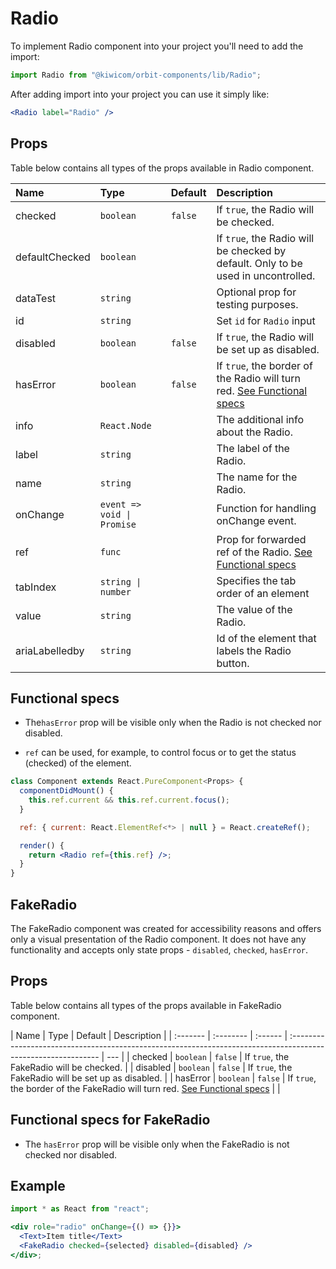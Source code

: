 # Radio

To implement Radio component into your project you'll need to add the import:

```jsx
import Radio from "@kiwicom/orbit-components/lib/Radio";
```

After adding import into your project you can use it simply like:

```jsx
<Radio label="Radio" />
```

## Props

Table below contains all types of the props available in Radio component.

| Name           | Type                       | Default | Description                                                                                 |
| :------------- | :------------------------- | :------ | :------------------------------------------------------------------------------------------ |
| checked        | `boolean`                  | `false` | If `true`, the Radio will be checked.                                                       |
| defaultChecked | `boolean`                  |         | If `true`, the Radio will be checked by default. Only to be used in uncontrolled.           |
| dataTest       | `string`                   |         | Optional prop for testing purposes.                                                         |
| id             | `string`                   |         | Set `id` for `Radio` input                                                                  |
| disabled       | `boolean`                  | `false` | If `true`, the Radio will be set up as disabled.                                            |
| hasError       | `boolean`                  | `false` | If `true`, the border of the Radio will turn red. [See Functional specs](#functional-specs) |
| info           | `React.Node`               |         | The additional info about the Radio.                                                        |
| label          | `string`                   |         | The label of the Radio.                                                                     |
| name           | `string`                   |         | The name for the Radio.                                                                     |
| onChange       | `event => void \| Promise` |         | Function for handling onChange event.                                                       |
| ref            | `func`                     |         | Prop for forwarded ref of the Radio. [See Functional specs](#functional-specs)              |
| tabIndex       | `string \| number`         |         | Specifies the tab order of an element                                                       |
| value          | `string`                   |         | The value of the Radio.                                                                     |
| ariaLabelledby | `string`                   |         | Id of the element that labels the Radio button.                                             |

## Functional specs

- The`hasError` prop will be visible only when the Radio is not checked nor disabled.

- `ref` can be used, for example, to control focus or to get the status (checked) of the element.

```jsx
class Component extends React.PureComponent<Props> {
  componentDidMount() {
    this.ref.current && this.ref.current.focus();
  }

  ref: { current: React.ElementRef<*> | null } = React.createRef();

  render() {
    return <Radio ref={this.ref} />;
  }
}
```

## FakeRadio

The FakeRadio component was created for accessibility reasons and offers only a visual presentation of the Radio component. It does not have any functionality and accepts only state props - `disabled`, `checked`, `hasError`.

## Props

Table below contains all types of the props available in FakeRadio component.

| Name     | Type      | Default | Description                                                                                                   |
| :------- | :-------- | :------ | :------------------------------------------------------------------------------------------------------------ | --- |
| checked  | `boolean` | `false` | If `true`, the FakeRadio will be checked.                                                                     |
| disabled | `boolean` | `false` | If `true`, the FakeRadio will be set up as disabled.                                                          |
| hasError | `boolean` | `false` | If `true`, the border of the FakeRadio will turn red. [See Functional specs](#functional-specs-for-fakeradio) |     |

## Functional specs for FakeRadio

- The `hasError` prop will be visible only when the FakeRadio is not checked nor disabled.

## Example

```jsx
import * as React from "react";

<div role="radio" onChange={() => {}}>
  <Text>Item title</Text>
  <FakeRadio checked={selected} disabled={disabled} />
</div>;
```
